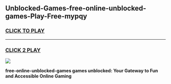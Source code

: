
## Unblocked-Games-free-online-unblocked-games-Play-Free-mypqy
<h3>
<a href="https://premium76.site?title=free-online-unblocked-games&ref=18A1">CLICK TO PLAY</a></h3>
<hr>

<h3>
<a href="https://premium76.site?title=free-online-unblocked-games&ref=18A1">CLICK 2 PLAY</a>
  
</h3>

<a href="https://premium76.site?title=free-online-unblocked-games&ref=18A1"><img src="https://clearcache.store/games.png"></a>


**free-online-unblocked-games games unblocked: Your Gateway to Fun and Accessible Online Gaming**
